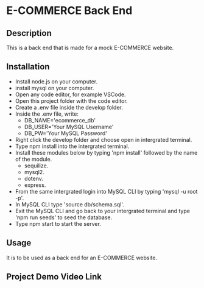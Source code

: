 # E-COMMERCE Back End

## Description
This is a back end that is made for a mock E-COMMERCE website.

## Installation
- Install node.js on your computer.
- install mysql on your computer.
- Open any code editor, for example VSCode.
- Open this project folder with the code editor.
- Create a .env file inside the develop folder.
- Inside the .env file, write: 
    - DB_NAME='ecommerce_db'
    - DB_USER='Your MySQL Username'
    - DB_PW='Your MySQL Password'
- Right click the develop folder and choose open in intergrated terminal.
- Type npm install into the intergrated terminal.
- Install these modules below by typing 'npm install' followed by the name of the module.
    - sequilize.
    - mysql2.
    - dotenv.
    - express.
- From the same intergrated login into MySQL CLI by typing 'mysql -u root -p'.
- In MySQL CLI type 'source db/schema.sql'.
- Exit the MySQL CLI and go back to your intergrated terminal and type 'npm run seeds' to seed the database.
- Type npm start to start the server.

## Usage
It is to be used as a back end for an E-COMMERCE website.

## Project Demo Video Link
